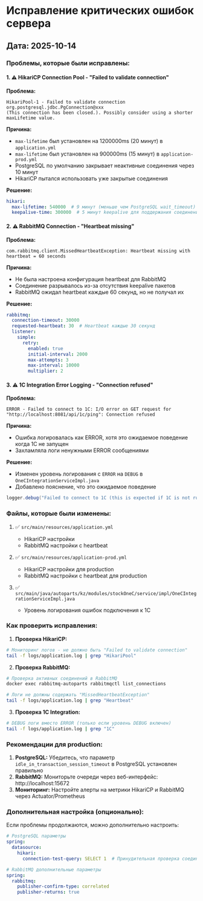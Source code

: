 # Исправление критических ошибок сервера

## Дата: 2025-10-14

### Проблемы, которые были исправлены:

#### 1. ⚠️ HikariCP Connection Pool - "Failed to validate connection"

**Проблема:**
```
HikariPool-1 - Failed to validate connection org.postgresql.jdbc.PgConnection@xxx 
(This connection has been closed.). Possibly consider using a shorter maxLifetime value.
```

**Причина:**
- `max-lifetime` был установлен на 1200000ms (20 минут) в `application.yml`
- `max-lifetime` был установлен на 900000ms (15 минут) в `application-prod.yml`
- PostgreSQL по умолчанию закрывает неактивные соединения через 10 минут
- HikariCP пытался использовать уже закрытые соединения

**Решение:**
```yaml
hikari:
  max-lifetime: 540000  # 9 минут (меньше чем PostgreSQL wait_timeout)
  keepalive-time: 300000  # 5 минут keepalive для поддержания соединений
```

#### 2. ⚠️ RabbitMQ Connection - "Heartbeat missing"

**Проблема:**
```
com.rabbitmq.client.MissedHeartbeatException: Heartbeat missing with heartbeat = 60 seconds
```

**Причина:**
- Не была настроена конфигурация heartbeat для RabbitMQ
- Соединение разрывалось из-за отсутствия keepalive пакетов
- RabbitMQ ожидал heartbeat каждые 60 секунд, но не получал их

**Решение:**
```yaml
rabbitmq:
  connection-timeout: 30000
  requested-heartbeat: 30  # Heartbeat каждые 30 секунд
  listener:
    simple:
      retry:
        enabled: true
        initial-interval: 2000
        max-attempts: 3
        max-interval: 10000
        multiplier: 2
```

#### 3. ⚠️ 1C Integration Error Logging - "Connection refused"

**Проблема:**
```
ERROR - Failed to connect to 1C: I/O error on GET request for 
"http://localhost:8081/api/1c/ping": Connection refused
```

**Причина:**
- Ошибка логировалась как ERROR, хотя это ожидаемое поведение когда 1C не запущен
- Захламляла логи ненужными ERROR сообщениями

**Решение:**
- Изменен уровень логирования с `ERROR` на `DEBUG` в `OneCIntegrationServiceImpl.java`
- Добавлено пояснение, что это ожидаемое поведение

```java
logger.debug("Failed to connect to 1C (this is expected if 1C is not running): {}", e.getMessage());
```

### Файлы, которые были изменены:

1. ✅ `src/main/resources/application.yml`
   - HikariCP настройки
   - RabbitMQ настройки с heartbeat

2. ✅ `src/main/resources/application-prod.yml`
   - HikariCP настройки для production
   - RabbitMQ настройки с heartbeat для production

3. ✅ `src/main/java/autoparts/kz/modules/stockOneC/service/impl/OneCIntegrationServiceImpl.java`
   - Уровень логирования ошибок подключения к 1C

### Как проверить исправления:

1. **Проверка HikariCP:**
```bash
# Мониторинг логов - не должно быть "Failed to validate connection"
tail -f logs/application.log | grep "HikariPool"
```

2. **Проверка RabbitMQ:**
```bash
# Проверка активных соединений в RabbitMQ
docker exec rabbitmq-autoparts rabbitmqctl list_connections

# Логи не должны содержать "MissedHeartbeatException"
tail -f logs/application.log | grep "Heartbeat"
```

3. **Проверка 1C Integration:**
```bash
# DEBUG логи вместо ERROR (только если уровень DEBUG включен)
tail -f logs/application.log | grep "1C"
```

### Рекомендации для production:

1. **PostgreSQL:** Убедитесь, что параметр `idle_in_transaction_session_timeout` в PostgreSQL установлен правильно
2. **RabbitMQ:** Мониторьте очереди через веб-интерфейс: http://localhost:15672
3. **Мониторинг:** Настройте алерты на метрики HikariCP и RabbitMQ через Actuator/Prometheus

### Дополнительная настройка (опционально):

Если проблемы продолжаются, можно дополнительно настроить:

```yaml
# PostgreSQL параметры
spring:
  datasource:
    hikari:
      connection-test-query: SELECT 1  # Принудительная проверка соединения
```

```yaml
# RabbitMQ дополнительные параметры
spring:
  rabbitmq:
    publisher-confirm-type: correlated
    publisher-returns: true
```
